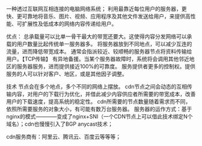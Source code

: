 一种透过互联网互相连接的电脑网络系统；
利用最靠近每位用户的服务器，更快、更可靠地将音乐、图片、视频、应用程序及其他文件发送给用户，来提供高性能、可扩展性及低成本的网络内容传递给用户。

优点：
	总承载量可以比单一骨干最大的带宽还要大。这使得内容分发网络可以承载的用户数量比起传统单一服务器多。
	将服务器放到不同地点，可以减少互连的流量，进而降低带宽成本。
	通常会指派较近、较顺畅的服务器节点将资料传输给用户。【TCP传输】
	有异地备援。当某个服务器故障时，系统将会调用其他邻近地区的服务器服务，进而提供接近100%的可靠度。
	服务提供者更多的控制权。提供服务的人可以针对客户、地区，或是其他因子调整。


技术
	节点会在多个地点，多个不同的网络上摆放。
	cdn节点之间会动态的互相传输内容，对用户的下载行为优化，并借此减少内容供应者所需要的带宽成本，改善用户的下载速度，提高系统的稳定性。
	cdn所需要的节点数量随着需求而不同，依照所需要服务的对象大小，有可能有数万台服务器。
	服务器的运作方式：基于nginx的模式————变成了nginx+SNI（一个CDN节点上可以借此技术绑定N个域名）；cdn也慢慢引入了BGP anycast技术；

cdn服务商有：阿里云、腾讯云、百度云等等等；
